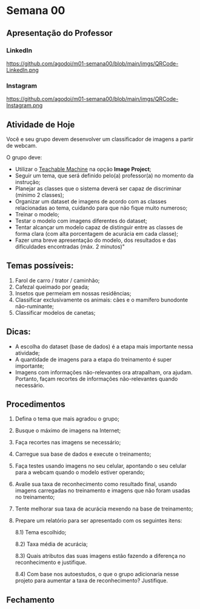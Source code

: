 # Semana 00

## Apresentação do Professor

### LinkedIn

https://github.com/agodoi/m01-semana00/blob/main/imgs/QRCode-LinkedIn.png

### Instagram


https://github.com/agodoi/m01-semana00/blob/main/imgs/QRCode-Instagram.png


## Atividade de Hoje

Você e seu grupo devem desenvolver um classificador de imagens a partir de webcam. 

O grupo deve:

- Utilizar o [Teachable Machine](https://teachablemachine.withgoogle.com/train) na opção **Image Project**;
- Seguir um tema, que será definido pelo(a) professor(a) no momento da instrução;
- Planejar as classes que o sistema deverá ser capaz de discriminar (mínimo 2 classes);
- Organizar um dataset de imagens de acordo com as classes relacionadas ao tema, cuidando para que não fique muito numeroso;
- Treinar o modelo;
- Testar o modelo com imagens diferentes do dataset;
- Tentar alcançar um modelo capaz de distinguir entre as classes de forma clara (com alta porcentagem de acurácia em cada classe);
- Fazer uma breve apresentação do modelo, dos resultados e das dificuldades encontradas (máx. 2 minutos)"

## Temas possíveis:

1) Farol de carro / trator / caminhão;
2) Cafezal queimado por geada;
3) Insetos que permeiam em nossas residências;
4) Classificar exclusivamente os animais: cães e o mamífero bunodonte não-ruminante;
5) Classificar modelos de canetas;

## Dicas:

* A escolha do dataset (base de dados) é a etapa mais importante nessa atividade;
* A quantidade de imagens para a etapa do treinamento é super importante;
* Imagens com informações não-relevantes ora atrapalham, ora ajudam. Portanto, façam recortes de informações não-relevantes quando necessário.

## Procedimentos

1) Defina o tema que mais agradou o grupo;
2) Busque o máximo de imagens na Internet;
3) Faça recortes nas imagens se necessário;
4) Carregue sua base de dados e execute o treinamento;
5) Faça testes usando imagens no seu celular, apontando o seu celular para a webcam quando o modelo estiver operando;
6) Avalie sua taxa de reconhecimento como resultado final, usando imagens carregadas no treinamento e imagens que não foram usadas no treinamento;
7) Tente melhorar sua taxa de acurácia mexendo na base de treinamento;
8) Prepare um relatório para ser apresentado com os seguintes itens:

   8.1) Tema escolhido;
   
   8.2) Taxa média de acurácia;

   8.3) Quais atributos das suas imagens estão fazendo a diferença no reconhecimento e justifique.

   8.4) Com base nos autoestudos, o que o grupo adicionaria nesse projeto para aumentar a taxa de reconhecimento? Justifique. 


## Fechamento
